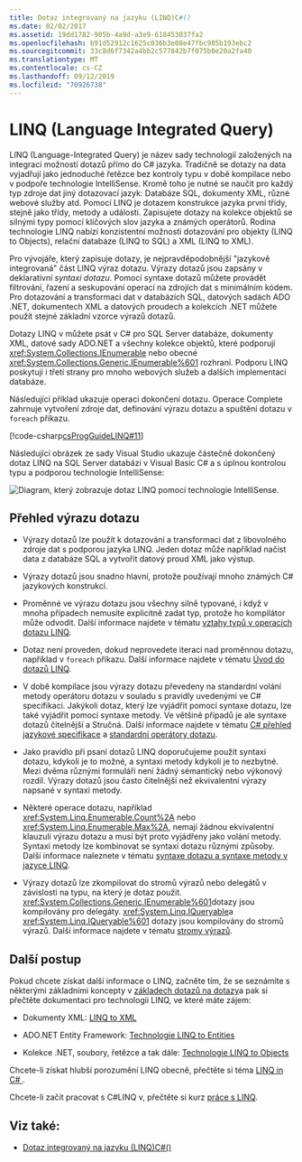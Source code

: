 ```yaml
---
title: Dotaz integrovaný na jazyku (LINQ)C#()
ms.date: 02/02/2017
ms.assetid: 19dd1782-905b-4a9d-a3e9-618453037fa2
ms.openlocfilehash: b91d52912c1625c036b3e08e47fbc985b193ebc2
ms.sourcegitcommit: 33c8d6f7342a4bb2c577842b7f075b0e20a2fa40
ms.translationtype: MT
ms.contentlocale: cs-CZ
ms.lasthandoff: 09/12/2019
ms.locfileid: "70926738"
---
```

# <a name="language-integrated-query-linq"></a>LINQ (Language Integrated Query)

LINQ (Language-Integrated Query) je název sady technologií založených na integraci možností dotazů přímo do C# jazyka. Tradičně se dotazy na data vyjadřují jako jednoduché řetězce bez kontroly typu v době kompilace nebo v podpoře technologie IntelliSense. Kromě toho je nutné se naučit pro každý typ zdroje dat jiný dotazovací jazyk: Databáze SQL, dokumenty XML, různé webové služby atd. Pomocí LINQ je dotazem konstrukce jazyka první třídy, stejně jako třídy, metody a události. Zapisujete dotazy na kolekce objektů se silnými typy pomocí klíčových slov jazyka a známých operátorů.  Rodina technologie LINQ nabízí konzistentní možnosti dotazování pro objekty (LINQ to Objects), relační databáze (LINQ to SQL) a XML (LINQ to XML).  

Pro vývojáře, který zapisuje dotazy, je nejpravděpodobnější "jazykově integrovaná" část LINQ výraz dotazu. Výrazy dotazů jsou zapsány v deklarativní *syntaxi dotazu*. Pomocí syntaxe dotazů můžete provádět filtrování, řazení a seskupování operací na zdrojích dat s minimálním kódem. Pro dotazování a transformaci dat v databázích SQL, datových sadách ADO .NET, dokumentech XML a datových proudech a kolekcích .NET můžete použít stejné základní vzorce výrazů dotazů.

Dotazy LINQ v můžete psát v C# pro SQL Server databáze, dokumenty XML, datové sady ADO.NET a všechny kolekce objektů, které podporují <xref:System.Collections.IEnumerable> nebo obecné <xref:System.Collections.Generic.IEnumerable%601> rozhraní. Podporu LINQ poskytují i třetí strany pro mnoho webových služeb a dalších implementací databáze.  

Následující příklad ukazuje operaci dokončení dotazu. Operace Complete zahrnuje vytvoření zdroje dat, definování výrazu dotazu a spuštění dotazu v `foreach` příkazu.

[!code-csharp[csProgGuideLINQ#11](../../../../../samples/snippets/csharp/concepts/linq/index_1.cs)]

 Následující obrázek ze sady Visual Studio ukazuje částečně dokončený dotaz LINQ na SQL Server databázi v Visual Basic C# a s úplnou kontrolou typu a podporou technologie IntelliSense:  
  
 ![Diagram, který zobrazuje dotaz LINQ pomocí technologie IntelliSense.](./media/introduction-to-linq/linq-query-intellisense.png)  
  
## <a name="query-expression-overview"></a>Přehled výrazu dotazu

- Výrazy dotazů lze použít k dotazování a transformaci dat z libovolného zdroje dat s podporou jazyka LINQ. Jeden dotaz může například načíst data z databáze SQL a vytvořit datový proud XML jako výstup.  
  
- Výrazy dotazů jsou snadno hlavní, protože používají mnoho známých C# jazykových konstrukcí.  
  
- Proměnné ve výrazu dotazu jsou všechny silně typované, i když v mnoha případech nemusíte explicitně zadat typ, protože ho kompilátor může odvodit. Další informace najdete v tématu [vztahy typů v operacích dotazu LINQ](type-relationships-in-linq-query-operations.md).  
  
- Dotaz není proveden, dokud neprovedete iteraci nad proměnnou dotazu, například v `foreach` příkazu. Další informace najdete v tématu [Úvod do dotazů LINQ](introduction-to-linq-queries.md).  
  
- V době kompilace jsou výrazy dotazu převedeny na standardní volání metody operátoru dotazu v souladu s pravidly uvedenými ve C# specifikaci. Jakýkoli dotaz, který lze vyjádřit pomocí syntaxe dotazu, lze také vyjádřit pomocí syntaxe metody. Ve většině případů je ale syntaxe dotazů čitelnější a Stručná. Další informace najdete v tématu [ C# přehled jazykové specifikace](~/_csharplang/spec/expressions.md#query-expressions) a [standardní operátory dotazu](standard-query-operators-overview.md).  
  
- Jako pravidlo při psaní dotazů LINQ doporučujeme použít syntaxi dotazu, kdykoli je to možné, a syntaxi metody kdykoli je to nezbytné. Mezi dvěma různými formuláři není žádný sémantický nebo výkonový rozdíl. Výrazy dotazů jsou často čitelnější než ekvivalentní výrazy napsané v syntaxi metody.  
  
- Některé operace dotazu, například <xref:System.Linq.Enumerable.Count%2A> nebo <xref:System.Linq.Enumerable.Max%2A>, nemají žádnou ekvivalentní klauzuli výrazu dotazu a musí být proto vyjádřeny jako volání metody. Syntaxi metody lze kombinovat se syntaxí dotazu různými způsoby. Další informace naleznete v tématu [syntaxe dotazu a syntaxe metody v jazyce LINQ](query-syntax-and-method-syntax-in-linq.md).  
  
- Výrazy dotazů lze zkompilovat do stromů výrazů nebo delegátů v závislosti na typu, na který je dotaz použit. <xref:System.Collections.Generic.IEnumerable%601>dotazy jsou kompilovány pro delegáty. <xref:System.Linq.IQueryable>a <xref:System.Linq.IQueryable%601> dotazy jsou kompilovány do stromů výrazů. Další informace najdete v tématu [stromy výrazů](../../../expression-trees.md).  

## <a name="next-steps"></a>Další postup

Pokud chcete získat další informace o LINQ, začněte tím, že se seznámíte s některými základními koncepty v [základech dotazů na dotazy](../../../linq/query-expression-basics.md)a pak si přečtěte dokumentaci pro technologii LINQ, ve které máte zájem:   

- Dokumenty XML: [LINQ to XML](linq-to-xml.md)  
  
- ADO.NET Entity Framework: [Technologie LINQ to Entities](../../../../framework/data/adonet/ef/language-reference/linq-to-entities.md)  
  
- Kolekce .NET, soubory, řetězce a tak dále: [Technologie LINQ to Objects](linq-to-objects.md)

Chcete-li získat hlubší porozumění LINQ obecně, přečtěte si téma [LINQ in C# ](../../../linq/linq-in-csharp.md).

Chcete-li začít pracovat s C#LINQ v, přečtěte si kurz [práce s LINQ](../../../tutorials/working-with-linq.md).

## <a name="see-also"></a>Viz také:

- [Dotaz integrovaný na jazyku (LINQ)C#()](./index.md)
 